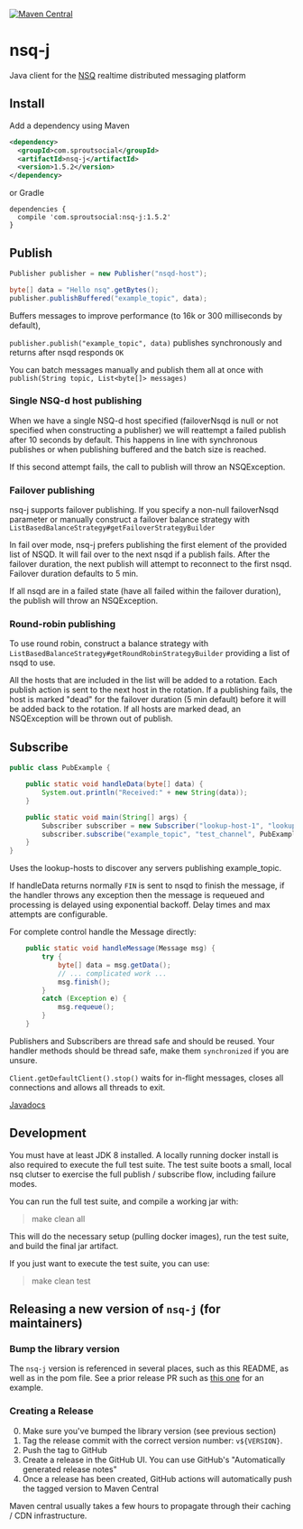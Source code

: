 [![Maven Central](https://maven-badges.herokuapp.com/maven-central/com.sproutsocial/nsq-j/badge.svg)](https://maven-badges.herokuapp.com/maven-central/com.sproutsocial/nsq-j)

# nsq-j
Java client for the [NSQ](http://nsq.io) realtime distributed messaging platform

## Install

Add a dependency using Maven
```xml
<dependency>
  <groupId>com.sproutsocial</groupId>
  <artifactId>nsq-j</artifactId>
  <version>1.5.2</version>
</dependency>
```
or Gradle
```
dependencies {
  compile 'com.sproutsocial:nsq-j:1.5.2'
}
```

## Publish
```java
Publisher publisher = new Publisher("nsqd-host");

byte[] data = "Hello nsq".getBytes();
publisher.publishBuffered("example_topic", data);
```
Buffers messages to improve performance (to 16k or 300 milliseconds by default),

`publisher.publish("example_topic", data)` publishes synchronously and returns
after nsqd responds `OK`

You can batch messages manually and publish them all at once with
`publish(String topic, List<byte[]> messages)`

### Single NSQ-d host publishing
When we have a single NSQ-d host specified (failoverNsqd is null or not specified when constructing a publisher)
we will reattempt a failed publish after 10 seconds by default.  This happens in line with synchronous publishes or when 
publishing buffered and the batch size is reached.  

If this second attempt fails, the call to publish will throw an NSQException. 

### Failover publishing
nsq-j supports failover publishing.  If you specify a non-null failoverNsqd parameter or manually construct a failover balance strategy with `ListBasedBalanceStrategy#getFailoverStrategyBuilder`

In fail over mode, nsq-j prefers publishing the first element of the provided list of NSQD.  It will fail over to the next nsqd if a publish fails.  After the failover duration, the next publish will attempt to reconnect to the first nsqd.  Failover duration defaults to 5 min.  

If all nsqd are in a failed state (have all failed within the failover duration), the publish will throw an NSQException. 


### Round-robin publishing
To use round robin, construct a balance strategy with  `ListBasedBalanceStrategy#getRoundRobinStrategyBuilder` providing a list of nsqd to use.  

All the hosts that are included in the list will be added to a rotation.  Each publish action is sent
to the next host in the rotation.  If a publishing fails, the host is marked "dead" for the failover duration (5 min default) before
it will be added back to the rotation.  If all hosts are marked dead, an NSQException will be thrown out of publish.  

## Subscribe
```java
public class PubExample {

    public static void handleData(byte[] data) {
        System.out.println("Received:" + new String(data));
    }

    public static void main(String[] args) {
        Subscriber subscriber = new Subscriber("lookup-host-1", "lookup-host-2");
        subscriber.subscribe("example_topic", "test_channel", PubExample::handleData);
    }
}
```
Uses the lookup-hosts to discover any servers publishing example_topic.

If handleData returns normally `FIN` is sent to nsqd to finish the message,
if the handler throws any exception then the message is requeued and processing is
delayed using exponential backoff. Delay times and max attempts  are configurable.

For complete control handle the Message directly:
```java
    public static void handleMessage(Message msg) {
        try {
            byte[] data = msg.getData();
            // ... complicated work ...
            msg.finish();
        }
        catch (Exception e) {
            msg.requeue();
        }
    }
```

Publishers and Subscribers are thread safe and should be reused.
Your handler methods should be thread safe, make them `synchronized` if you are unsure.

`Client.getDefaultClient().stop()` waits for in-flight messages, closes all connections
and allows all threads to exit.

[Javadocs](https://sproutsocial.github.io/nsq-j/)

## Development

You must have at least JDK 8 installed. A locally running docker install is also
required to execute the full test suite. The test suite boots a small, local nsq clutser
to exercise the full publish / subscribe flow, including failure modes.

You can run the full test suite, and compile a working jar with:

> make clean all

This will do the necessary setup (pulling docker images), run the test suite, and build the final
jar artifact.

If you just want to execute the test suite, you can use:

> make clean test

## Releasing a new version of `nsq-j` (for maintainers)

### Bump the library version

The `nsq-j` version is referenced in several places, such as this README,
as well as in the pom file. See a prior release PR such as [this one](https://github.com/sproutsocial/nsq-j/pull/66)
for an example.

### Creating a Release

0. Make sure you've bumped the library version (see previous section)
1. Tag the release commit with the correct version number: `v${VERSION}`.
2. Push the tag to GitHub
3. Create a release in the GitHub UI. You can use GitHub's "Automatically generated release notes"
4. Once a release has been created, GitHub actions will automatically push the tagged version to Maven Central

Maven central usually takes a few hours to propagate through their caching / CDN infrastructure.


